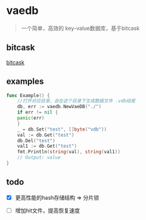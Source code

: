 # vaedb

> 一个简单，高效的 key-value数据库，基于bitcask

## bitcask
[bitcask](https://blog.csdn.net/Z_Stand/article/details/115606758?ydreferer=aHR0cHM6Ly93d3cuZ29vZ2xlLmNvbS8%3D?ydreferer=aHR0cHM6Ly93d3cuZ29vZ2xlLmNvbS8%3D)

## examples
```go
func Example() {
    //打开对应目录，会在这个目录下生成数据文件 .vdb结尾
    db, err := vaedb.NewVaeDB("./")
    if err != nil {
    panic(err)
    }
    _ = db.Set("test", []byte("vdb"))
    val := db.Get("test")
    db.Del("test")
    val1 := db.Get("test")
    fmt.Println(string(val), string(val1))
    // Output: value
}
```

## todo
- [x] 更高性能的hash存储结构 => 分片锁
- [ ] 增加hit文件，提高恢复速度


